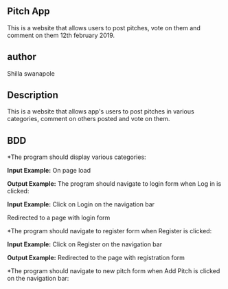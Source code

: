 ## Pitch App

This is a website that allows users to post pitches, vote on them and comment on them 12th february 2019.

## author

 Shilla swanapole

## Description

This is a website that allows app's users to post pitches in various categories, comment on others posted and vote on them.

## BDD

*The program should display various categories:

**Input Example:** On page load

**Output Example:** The program should navigate to login form when Log in is clicked:

**Input Example:** Click on Login on the navigation bar

 Redirected to a page with login form

*The program should navigate to register form when Register is clicked:

**Input Example:** Click on Register on the navigation bar

**Output Example:** Redirected to the page with registration form

*The program should navigate to new pitch form when Add Pitch is clicked on the navigation bar:
